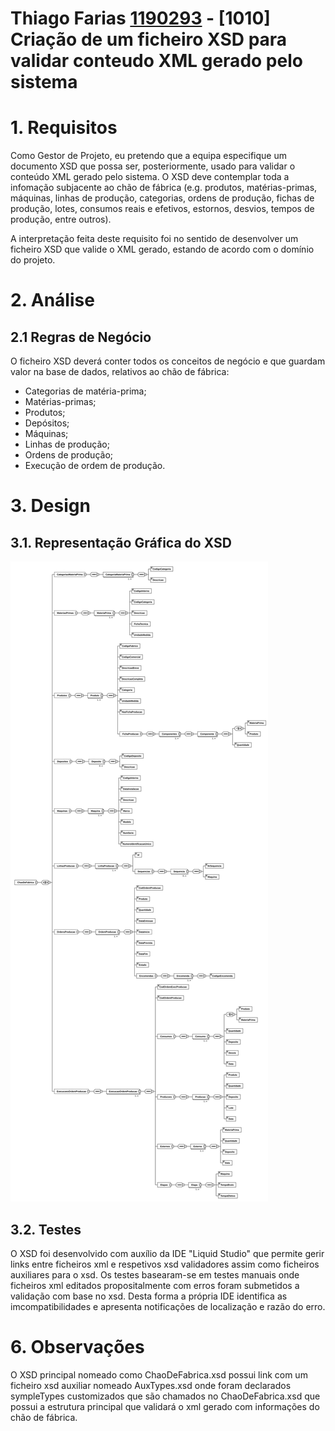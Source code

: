 **Thiago Farias [1190293](../)** - [1010] Criação de um ficheiro XSD para validar conteudo XML gerado pelo sistema
=======================================

# 1. Requisitos
Como Gestor de Projeto, eu pretendo que a equipa especifique um documento XSD que possa ser, posteriormente, usado para validar o conteúdo XML gerado pelo sistema.
O XSD deve contemplar toda a infomação subjacente ao chão de fábrica (e.g. produtos, matérias-primas, máquinas, linhas de produção, categorias, ordens de produção, fichas de produção, lotes, consumos reais e efetivos, estornos, desvios, tempos de produção,  entre outros).

A interpretação feita deste requisito foi no sentido de desenvolver um ficheiro XSD que valide o XML gerado, estando de acordo com o domínio do projeto.

# 2. Análise
## 2.1 Regras de Negócio

O ficheiro XSD deverá conter todos os conceitos de negócio e que guardam valor na base de dados, relativos ao chão de fábrica:

- Categorias de matéria-prima;
- Matérias-primas;
- Produtos;
- Depósitos;
- Máquinas;
- Linhas de produção;
- Ordens de produção;
- Execução de ordem de produção.

# 3. Design
## 3.1. Representação Gráfica do XSD

![./images/xsdDiagram.svg](./images/xsdDiagram.svg)


## 3.2. Testes

  O XSD foi desenvolvido com auxílio da IDE "Liquid Studio" que permite gerir links entre ficheiros xml e respetivos xsd validadores assim como ficheiros auxiliares para o xsd.
  Os testes basearam-se em testes manuais onde ficheiros xml editados propositalmente com erros foram submetidos a validação com base no xsd. Desta forma a própria IDE identifica as imcompatibilidades e apresenta notificações de localização e razão do erro.


# 6. Observações

  O XSD principal nomeado como ChaoDeFabrica.xsd possui link com um ficheiro xsd auxiliar nomeado AuxTypes.xsd onde foram declarados sympleTypes customizados que são chamados no ChaoDeFabrica.xsd que possui a estrutura principal que validará o xml gerado com informações do chão de fábrica.